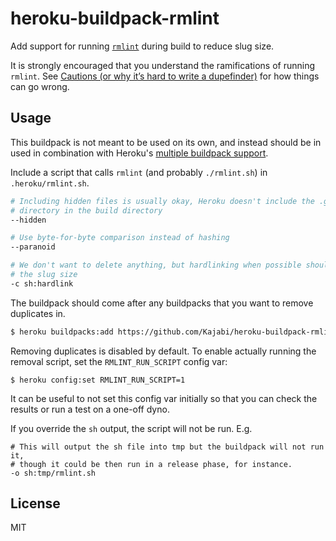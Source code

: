 # heroku-buildpack-rmlint

Add support for running [`rmlint`](https://rmlint.readthedocs.io) during build to reduce slug size.

It is strongly encouraged that you understand the ramifications of running `rmlint`. See [Cautions (or why it’s hard to write a dupefinder)](https://rmlint.readthedocs.io/en/latest/cautions.html) for how things can go wrong.

## Usage

This buildpack is not meant to be used on its own, and instead should be in used in combination with Heroku's [multiple buildpack support](https://devcenter.heroku.com/articles/using-multiple-buildpacks-for-an-app).

Include a script that calls `rmlint` (and probably `./rmlint.sh`) in `.heroku/rmlint.sh`.

```sh
# Including hidden files is usually okay, Heroku doesn't include the .git
# directory in the build directory
--hidden

# Use byte-for-byte comparison instead of hashing
--paranoid

# We don't want to delete anything, but hardlinking when possible should reduce
# the slug size
-c sh:hardlink
```

The buildpack should come after any buildpacks that you want to remove duplicates in.

```sh
$ heroku buildpacks:add https://github.com/Kajabi/heroku-buildpack-rmlint
```

Removing duplicates is disabled by default. To enable actually running the removal script, set the `RMLINT_RUN_SCRIPT` config var:

```
$ heroku config:set RMLINT_RUN_SCRIPT=1
```

It can be useful to not set this config var initially so that you can check the results or run a test on a one-off dyno.

If you override the `sh` output, the script will not be run. E.g.

```
# This will output the sh file into tmp but the buildpack will not run it,
# though it could be then run in a release phase, for instance.
-o sh:tmp/rmlint.sh
```

## License

MIT
